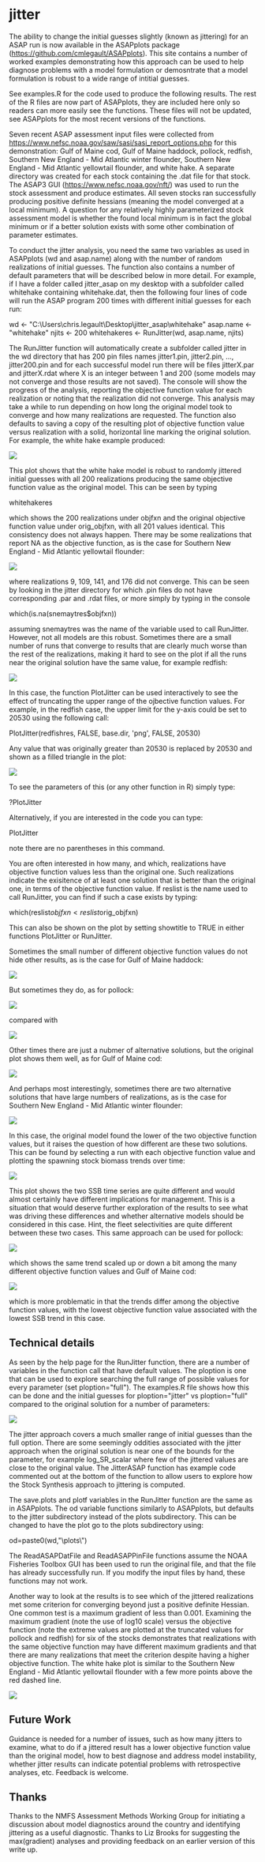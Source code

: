 # jitter

The ability to change the initial guesses slightly (known as jittering) for an ASAP run is now available in the ASAPplots package (https://github.com/cmlegault/ASAPplots). This site contains a number of worked examples demonstrating how this approach can be used to help diagnose problems with a model formulation or demosntrate that a model formulation is robust to a wide range of intitial guesses.

See examples.R for the code used to produce the following results. The rest of the R files are now part of ASAPplots, they are included here only so readers can more easily see the functions. These files will not be updated, see ASAPplots for the most recent versions of the functions.

Seven recent ASAP assessment input files were collected from https://www.nefsc.noaa.gov/saw/sasi/sasi_report_options.php for this demonstration: Gulf of Maine cod, Gulf of Maine haddock, pollock, redfish, Southern New England - Mid Atlantic winter flounder, Southern New England - Mid Atlantic yellowtail flounder, and white hake. A separate directory was created for each stock containing the .dat file for that stock. The ASAP3 GUI (https://www.nefsc.noaa.gov/nft/) was used to run the stock assessment and produce estimates. All seven stocks ran successfully producing positive definite hessians (meaning the model converged at a local minimum). A question for any relatively highly parameterized stock assessment model is whether the found local minimum is in fact the global minimum or if a better solution exists with some other combination of parameter estimates. 

To conduct the jitter analysis, you need the same two variables as used in ASAPplots (wd and asap.name) along with the number of random realizations of initial guesses. The function also contains a number of default parameters that will be described below in more detail. For example, if I have a folder called jitter_asap on my desktop with a subfolder called whitehake containing whitehake.dat, then the following four lines of code will run the ASAP program 200 times with different initial guesses for each run:

wd <- "C:\\Users\\chris.legault\\Desktop\\jitter_asap\\whitehake"
asap.name <- "whitehake"
njits <- 200
whitehakeres <- RunJitter(wd, asap.name, njits)

The RunJitter function will automatically create a subfolder called jitter in the wd directory that has 200 pin files names jitter1.pin, jitter2.pin, ..., jitter200.pin and for each successful model run there will be files jitterX.par and jitterX.rdat where X is an integer between 1 and 200 (some models may not converge and those results are not saved). The console will show the progress of the analysis, reporting the objective function value for each realization or noting that the realization did not converge. This analysis may take a while to run depending on how long the original model took to converge and how many realizations are requested. The function also defaults to saving a copy of the resulting plot of objective function value versus realization with a solid, horizontal line marking the original solution. For example, the white hake example produced:

![](./figs/jitter_objfxn_whitehake.png)

This plot shows that the white hake model is robust to randomly jittered initial guesses with all 200 realizations producing the same objective function value as the original model. This can be seen by typing

whitehakeres

which shows the 200 realizations under objfxn and the original objective function value under orig_objfxn, with all 201 values identical. This consistency does not always happen. There may be some realizations that report NA as the objective function, as is the case for Southern New England - Mid Atlantic yellowtail flounder:

![](./figs/jitter_objfxn_snemayt.png)

where realizations 9, 109, 141, and 176 did not converge. This can be seen by looking in the jitter directory for which .pin files do not have corresponding .par and .rdat files, or more simply by typing in the console

which(is.na(snemaytres$objfxn))

assuming snemaytres was the name of the variable used to call RunJitter. However, not all models are this robust. Sometimes there are a small number of runs that converge to results that are clearly much worse than the rest of the realizations, making it hard to see on the plot if all the runs near the original solution have the same value, for example redfish:

![](./figs/jitter_objfxn_redfish.png)

In this case, the function PlotJitter can be used interactively to see the effect of truncating the upper range of the ojbective function values. For example, in the redfish case, the upper limit for the y-axis could be set to 20530 using the following call:

PlotJitter(redfishres, FALSE, base.dir, 'png', FALSE, 20530)

Any value that was originally greater than 20530 is replaced by 20530 and shown as a filled triangle in the plot:

![](./figs/jitter_objfxn_redfish_ymaxlimit.png)

To see the parameters of this (or any other function in R) simply type:

?PlotJitter

Alternatively, if you are interested in the code you can type:

PlotJitter

note there are no parentheses in this command. 

You are often interested in how many, and which, realizations have objective function values less than the original one. Such realizations indicate the exisitence of at least one solution that is better than the original one, in terms of the objective function value. If reslist is the name used to call RunJitter, you can find if such a case exists by typing:

which(reslist$objfxn < reslist$orig_objfxn)

This can also be shown on the plot by setting showtitle to TRUE in either functions PlotJitter or RunJitter. 

Sometimes the small number of different objective function values do not hide other results, as is the case for Gulf of Maine haddock:

![](./figs/jitter_objfxn_gomhaddock.png)

But sometimes they do, as for pollock:

![](./figs/jitter_objfxn_pollock.png)

compared with 

![](./figs/jitter_objfxn_pollock_ymaxlimit.png)

Other times there are just a nubmer of alternative solutions, but the original plot shows them well, as for Gulf of Maine cod:

![](./figs/jitter_objfxn_gomcod.png)

And perhaps most interestingly, sometimes there are two alternative solutions that have large numbers of realizations, as is the case for Southern New England - Mid Atlantic winter flounder:

![](./figs/jitter_objfxn_snemawinter.png)

In this case, the original model found the lower of the two objective function values, but it raises the question of how different are these two solutions. This can be found by selecting a run with each objective function value and plotting the spawning stock biomass trends over time:

![](./figs/ssb_plot_snemawinter.png)

This plot shows the two SSB time series are quite different and would almost certainly have different implications for management. This is a situation that would deserve further exploration of the results to see what was driving these differences and whether alternative models should be considered in this case. Hint, the fleet selectivities are quite different between these two cases. This same approach can be used for pollock:

![](./figs/ssb_plot_pollock.png)

which shows the same trend scaled up or down a bit among the many different objective function values and Gulf of Maine cod:

![](./figs/ssb_plot_gomcod.png)

which is more problematic in that the trends differ among the objective function values, with the lowest objective function value associated with the lowest SSB trend in this case.

## Technical details

As seen by the help page for the RunJitter function, there are a number of variables in the function call that have default values. The ploption is one that can be used to explore searching the full range of possible values for every parameter (set ploption="full"). The examples.R file shows how this can be done and the initial guesses for ploption="jitter" vs ploption="full" compared to the original solution for a number of parameters:

![](./figs/jitter_pin_plot_gomcod.png)

The jitter approach covers a much smaller range of initial guesses than the full option. There are some seemingly oddities associated with the jitter approach when the original solution is near one of the bounds for the parameter, for example log_SR_scalar where few of the jittered values are close to the original value. The JitterASAP function has example code commented out at the bottom of the function to allow users to explore how the Stock Synthesis approach to jittering is computed. 

The save.plots and plotf variables in the RunJitter function are the same as in ASAPplots. The od variable functions similarly to ASAPplots, but defaults to the jitter subdirectory instead of the plots subdirectory. This can be changed to have the plot go to the plots subdirectory using:

od=paste0(wd,"\\plots\\")

The ReadASAPDatFile and ReadASAPPinFile functions assume the NOAA Fisheries Toolbox GUI has been used to run the original file, and that the file has already successfully run. If you modify the input files by hand, these functions may not work.

Another way to look at the results is to see which of the jittered realizations met some criterion for converging beyond just a positive definite Hessian. One common test is a maximum gradient of less than 0.001. Examining the maximum gradient (note the use of log10 scale) versus the objective function (note the extreme values are plotted at the truncated values for pollock and redfish) for six of the stocks demonstrates that realizations with the same objective function may have different maximum gradients and that there are many realizations that meet the criterion despite having a higher objective function. The white hake plot is similar to the Southern New England - Mid Atlantic yellowtail flounder with a few more points above the red dashed line.  

![](./figs/max_gradient_plot.png)

## Future Work

Guidance is needed for a number of issues, such as how many jitters to examine, what to do if a jittered result has a lower objective function value than the original model, how to best diagnose and address model instability, whether jitter results can indicate potential problems with retrospective analyses, etc. Feedback is welcome.

## Thanks

Thanks to the NMFS Assessment Methods Working Group for initiating a discussion about model diagnostics around the country and identifying jittering as a useful diagnostic. Thanks to Liz Brooks for suggesting the max(gradient) analyses and providing feedback on an earlier version of this write up.

